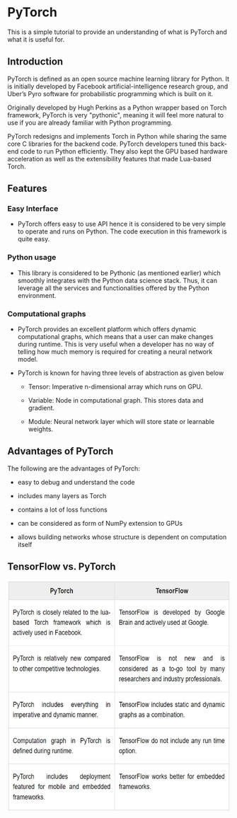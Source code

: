 # PyTorch

This is a simple tutorial to provide an understanding of what is PyTorch and what it is useful for.

## Introduction

PyTorch is defined as an open source machine learning library for Python. It is initially developed by Facebook artificial-intelligence research group, and Uber’s Pyro software for probabilistic programming which is built on it.

Originally developed by Hugh Perkins as a Python wrapper based on Torch framework, PyTorch is very "pythonic", meaning it will feel more natural to use if you are already familiar with Python programming.

PyTorch redesigns and implements Torch in Python while sharing the same core C libraries for the backend code. PyTorch developers tuned this back-end code to run Python efficiently. They also kept the GPU based hardware acceleration as well as the extensibility features that made Lua-based Torch.

## Features

### Easy Interface
- PyTorch offers easy to use API hence it is considered to be very simple to operate and runs on Python. The code execution in this framework is quite easy.

### Python usage
- This library is considered to be Pythonic (as mentioned earlier) which smoothly integrates with the Python data science stack. Thus, it can leverage all the services and functionalities offered by the Python environment.

### Computational graphs 
- PyTorch provides an excellent platform which offers dynamic computational graphs, which means that a user can make changes during runtime. This is very useful when a developer has no way of telling how much memory is required for creating a neural network model.

- PyTorch is known for having three levels of abstraction as given below

   - Tensor: Imperative n-dimensional array which runs on GPU.

   - Variable: Node in computational graph. This stores data and gradient.

   - Module: Neural network layer which will store state or learnable weights.

## Advantages of PyTorch
The following are the advantages of PyTorch:

- easy to debug and understand the code

- includes many layers as Torch

- contains a lot of loss functions

- can be considered as form of NumPy extension to GPUs

- allows building networks whose structure is dependent on computation itself

## TensorFlow vs. PyTorch

<img src="https://github.com/aceirus/PyTorch/blob/main/pictures/PyTorch.vs.TensorFlow.jpg" width=604 height=523 style="float: left; margin-right: 0px;" />
